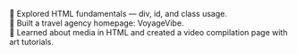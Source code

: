 🧱 Explored HTML fundamentals — div, id, and class usage.  
🧳 Built a travel agency homepage: VoyageVibe.  
🎨 Learned about media in HTML and created a video compilation page with art tutorials.

<!-- ✈ VoyageVibe - Travel Agency Homepage -->
<!-- 🎬 Art Tutorials - Video Compilation Page -->
